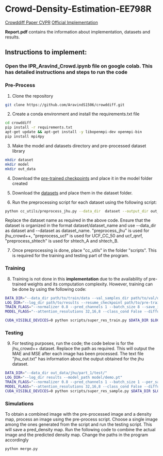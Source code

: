 # Crowd-Density-Estimation-EE798R
[Crowddiff Paper CVPR](https://arxiv.org/pdf/2303.12790)
         [Official Implementation](https://github.com/dylran/crowddiff.git)
         
**Report.pdf** contains the information about implementation, datasets and results.
## Instructions to implement:
### Open the IPR_Aravind_Crowd.ipynb file on google colab. This has detailed instructions and steps to run the code 
### Pre-Process
1) Clone the repository
   
```bash
git clone https://github.com/AravindS1506/crowddiff.git
```
2) Create a conda environment and install the requirements.txt file
```bash
cd crowddiff
pip install -r requirements.txt
apt-get update && apt-get install -y libopenmpi-dev openmpi-bin
pip install mpi4py
```

3) Make the model and datasets directory and pre-processed dataset library
```bash
mkdir dataset
mkdir model
mkdir out_data
```

4) Download the [pre-trained checkpoints](https://drive.google.com/file/d/1dLEjaZqw9bxQm2sUU4I6YXDnFfyEHl8p/view?usp=sharing) and place it in the model folder created 

5) Download the [datasets](https://drive.google.com/drive/folders/1D4Bs4YuKztg9iPvPnEhZNLRYPjgY3bTK?usp=sharing) and place them in the dataset folder.
   
6) Run the preprocessing script for each dataset using the following script:
```bash
python cc_utils/preprocess_jhu.py --data_dir  dataset --output_dir out_data --dataset jhu_crowd --mode test --image_size 256 --ndevices 1 --sigma '0.5'  --kernel_size '3'
```
Replace the dataset name as required in the above code. Ensure that the dataset is organized in the format dataset/dataset_name and use --data_dir as dataset and --dataset as dataset_name. "preprocess_jhu" is used for jhu_crowd++, "preprocess_ucf" is used for UCF_CC_50 and ucf_qnrf, "preprocess_shtech" is used for shtech_A and shtech_B.



7) Once preprocessing is done, place "cc_utils" in the folder "scripts". This is required for the training and testing part of the program.
### Training
8) Training is not done in this **implementation** due to the availability of pre-trained weights and its computation complexity. However, training can be done by using the following code:
```bash
DATA_DIR="--data_dir path/to/train/data --val_samples_dir path/to/val/data"
LOG_DIR="--log_dir path/to/results --resume_checkpoint path/to/pre-trained/weights"
TRAIN_FLAGS="--normalizer 0.8 --pred_channels 1 --batch_size 8 --save_interval 10000 --lr 1e-4"
MODEL_FLAGS="--attention_resolutions 32,16,8 --class_cond False --diffusion_steps 1000 --large_size 256  --small_size 256 --learn_sigma True --noise_schedule linear --num_channels 192 --num_head_channels 64 --num_res_blocks 2 --resblock_updown True --use_fp16 True --use_scale_shift_norm True"

CUDA_VISIBLE_DEVICES=0 python scripts/super_res_train.py $DATA_DIR $LOG_DIR $TRAIN_FLAGS $MODEL_FLAGS
```
### Testing
9) For testing purposes, run the code; the code below is for the jhu_crowd++ dataset. Replace the path as required. This will output the MAE and MSE after each image has been processed. The text file "jhu_out.txt" has information about the output obtained for the jhu dataset.
```bash
DATA_DIR="--data_dir out_data/jhu/part_1/test/"
LOG_DIR="--log_dir results --model_path model/demo.pt"
TRAIN_FLAGS="--normalizer 0.8 --pred_channels 1 --batch_size 1 --per_samples 1"
MODEL_FLAGS="--attention_resolutions 32,16,8 --class_cond False --diffusion_steps 1000 --large_size 256  --small_size 256 --learn_sigma True --noise_schedule linear --num_channels 192 --num_head_channels 64 --num_res_blocks 2 --resblock_updown True --use_fp16 True --use_checkpoint True"
CUDA_VISIBLE_DEVICES=0 python scripts/super_res_sample.py $DATA_DIR $LOG_DIR $TRAIN_FLAGS $MODEL_FLAGS
```

### Simulations
To obtain a combined image with the pre-processed image and a density map, process an image using the pre-process script. Choose a single image among the ones generated from the script and run the testing script. This will save a pred_density map. Run the following code to combine the actual image and the predicted density map. Change the paths in the program accordingly
```bash
python merge.py
```
